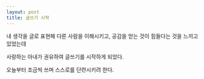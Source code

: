 ```yaml
---
layout: post
title: 글쓰기 시작
---
```


내 생각을 글로 표현해 다른 사람을 이해시키고, 공감을 얻는 것이 힘들다는 것을 느끼고 있었는데

사랑하는 아내가 권유하여 글쓰기를 시작하게 되었다.

오늘부터 조금씩 쓰며 스스로를 단련시키려 한다.
